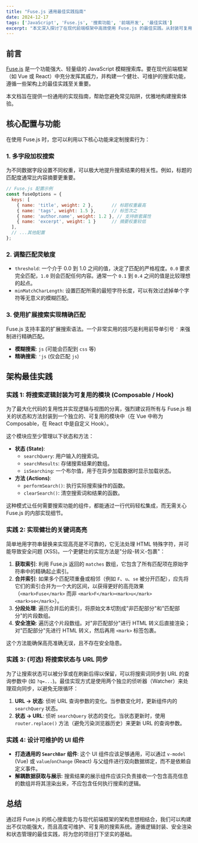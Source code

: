 ```yaml
---
title: "Fuse.js 通用最佳实践指南"
date: 2024-12-17
tags: ['JavaScript', 'Fuse.js', '搜索功能', '前端开发', '最佳实践']
excerpt: "本文深入探讨了在现代前端框架中高效使用 Fuse.js 的最佳实践。从封装可复用逻辑、实现健壮的关键词高亮，到与 URL 状态同步，提供一份通用、高效的实现指南。"
---
```


## 前言

[Fuse.js](https://fusejs.io/) 是一个功能强大、轻量级的 JavaScript 模糊搜索库。要在现代前端框架（如 Vue 或 React）中充分发挥其威力，并构建一个健壮、可维护的搜索功能，遵循一些架构上的最佳实践至关重要。

本文档旨在提供一份通用的实现指南，帮助您避免常见陷阱，优雅地构建搜索体验。

## 核心配置与功能

在使用 Fuse.js 时，您可以利用以下核心功能来定制搜索行为：

### 1. 多字段加权搜索
为不同数据字段设置不同权重，可以极大地提升搜索结果的相关性。例如，标题的匹配度通常比内容摘要更重要。

```javascript
// Fuse.js 配置示例
const fuseOptions = {
  keys: [
    { name: 'title', weight: 2 },       // 标题权重最高
    { name: 'tags', weight: 1.5 },      // 标签次之
    { name: 'author.name', weight: 1.2 }, // 支持嵌套属性
    { name: 'excerpt', weight: 1 }      // 摘要权重较低
  ],
  // ...其他配置
};
```

### 2. 调整匹配灵敏度
- `threshold`: 一个介于 0.0 到 1.0 之间的值，决定了匹配的严格程度。`0.0` 要求完全匹配，`1.0` 则会匹配任何内容。通常一个 `0.1` 到 `0.4` 之间的值是比较理想的起点。
- `minMatchCharLength`: 设置匹配所需的最短字符长度，可以有效过滤掉单个字符等无意义的模糊匹配。

### 3. 使用扩展搜索实现精确匹配
Fuse.js 支持丰富的扩展搜索语法。一个非常实用的技巧是利用前导单引号 `'` 来强制进行精确匹配。

- **模糊搜索**: `js` (可能会匹配到 `css` 等)
- **精确搜索**: `'js` (仅会匹配 `js`)

## 架构最佳实践

### 实践 1: 将搜索逻辑封装为可复用的模块 (Composable / Hook)

为了最大化代码的复用性并实现逻辑与视图的分离，强烈建议将所有与 Fuse.js 相关的状态和方法封装到一个独立的、可复用的模块中（在 Vue 中称为 Composable，在 React 中是自定义 Hook）。

这个模块应至少管理以下状态和方法：
- **状态 (State)**:
  - `searchQuery`: 用户输入的搜索词。
  - `searchResults`: 存储搜索结果的数组。
  - `isSearching`: 一个布尔值，用于在异步加载数据时显示加载状态。
- **方法 (Actions)**:
  - `performSearch()`: 执行实际搜索操作的函数。
  - `clearSearch()`: 清空搜索词和结果的函数。

这种模式让任何需要搜索功能的组件，都能通过一行代码轻松集成，而无需关心 Fuse.js 的内部实现细节。

### 实践 2: 实现健壮的关键词高亮

简单地用字符串替换来实现高亮是不可靠的，它无法处理 HTML 特殊字符，并可能导致安全问题 (XSS)。一个更健壮的实现方法是"分段-转义-包裹"：

1.  **获取索引**: 利用 Fuse.js 返回的 `matches` 数组，它包含了所有匹配项在原始字符串中的精确起止索引。
2.  **合并索引**: 如果多个匹配项重叠或相邻（例如 `F`、`u`、`se` 被分开匹配），应先将它们的索引合并为一个大的区间，以获得更好的高亮效果（`<mark>Fuse</mark>` 而非 `<mark>F</mark><mark>u</mark><mark>se</mark>`）。
3.  **分段处理**: 遍历合并后的索引，将原始文本切割成"非匹配部分"和"匹配部分"的片段数组。
4.  **安全渲染**: 遍历这个片段数组。对"非匹配部分"进行 HTML 转义后直接渲染；对"匹配部分"先进行 HTML 转义，然后再用 `<mark>` 标签包裹。

这个方法能确保高亮准确无误，且不存在安全隐患。

### 实践 3: (可选) 将搜索状态与 URL 同步

为了让搜索状态可以被分享或在刷新后得以保留，可以将搜索词同步到 URL 的查询参数中 (如 `?q=...`)。最佳实现方式是使用两个独立的侦听器（Watcher）来处理双向同步，以避免无限循环：

1.  **URL -> 状态**: 侦听 URL 查询参数的变化。当参数变化时，更新组件内的 `searchQuery` 状态。
2.  **状态 -> URL**: 侦听 `searchQuery` 状态的变化。当状态更新时，使用 `router.replace()` 方法（避免污染浏览器历史）来更新 URL 的查询参数。

### 实践 4: 设计可维护的 UI 组件

- **打造通用的 `SearchBar` 组件**: 这个 UI 组件应该足够通用，可以通过 `v-model` (Vue) 或 `value`/`onChange` (React) 与父组件进行双向数据绑定，而不是依赖自定义事件。
- **解耦数据获取与展示**: 搜索结果的展示组件应该只负责接收一个包含高亮信息的数组并将其渲染出来，不应包含任何执行搜索的逻辑。

## 总结

通过将 Fuse.js 的核心搜索能力与现代前端框架的架构思想相结合，我们可以构建出不仅功能强大，而且高度可维护、可复用的搜索系统。遵循逻辑封装、安全渲染和状态管理的最佳实践，将为您的项目打下坚实的基础。 